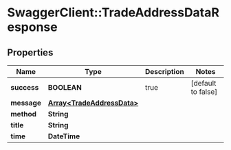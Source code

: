 # SwaggerClient::TradeAddressDataResponse

## Properties
Name | Type | Description | Notes
------------ | ------------- | ------------- | -------------
**success** | **BOOLEAN** | true | [default to false]
**message** | [**Array&lt;TradeAddressData&gt;**](TradeAddressData.md) |  | 
**method** | **String** |  | 
**title** | **String** |  | 
**time** | **DateTime** |  | 


